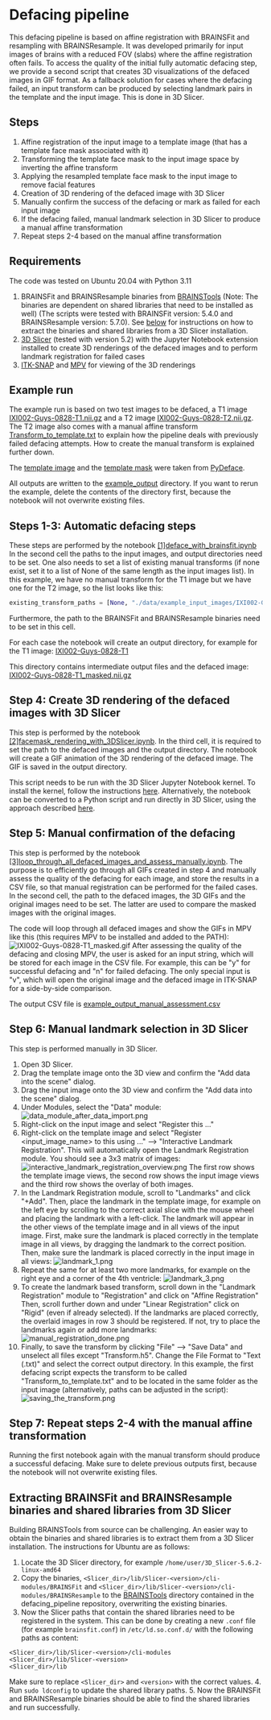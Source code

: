 # Defacing pipeline
This defacing pipeline is based on affine registration with BRAINSFit and resampling with BRAINSResample.
It was developed primarily for input images of brains with a reduced FOV (slabs) where the affine registration often fails.
To access the quality of the initial fully automatic defacing step, we provide a second script that creates 3D visualizations
of the defaced images in GIF format.
As a fallback solution for cases where the defacing failed, an input transform can be produced by selecting landmark pairs
in the template and the input image. This is done in 3D Slicer. 

## Steps
1. Affine registration of the input image to a template image (that has a template face mask associated with it)
2. Transforming the template face mask to the input image space by inverting the affine transform
3. Applying the resampled template face mask to the input image to remove facial features
4. Creation of 3D rendering of the defaced image with 3D Slicer
5. Manually confirm the success of the defacing or mark as failed for each input image
6. If the defacing failed, manual landmark selection in 3D Slicer to produce a manual affine transformation
7. Repeat steps 2-4 based on the manual affine transformation

## Requirements
The code was tested on Ubuntu 20.04 with Python 3.11
1. BRAINSFit and BRAINSResample binaries from [BRAINSTools](https://github.com/BRAINSia/BRAINSTools) (Note: The binaries
are dependent on shared libraries that need to be installed as well) (The scripts were tested with BRAINSFit version: 5.4.0 and 
BRAINSResample version: 5.7.0). See [below](#extracting-brainsfit-and-brainsresample-binaries-and-shared-libraries-from-3d-slicer) for instructions on how to extract the binaries and shared libraries from
a 3D Slicer installation.
2. [3D Slicer](https://www.slicer.org/) (tested with version 5.2) with the Jupyter Notebook extension installed to create 3D renderings of the defaced images
and to perform landmark registration for failed cases
3. [ITK-SNAP](http://www.itksnap.org) and [MPV](https://mpv.io/) for viewing of the 3D renderings

## Example run
The example run is based on two test images to be defaced, 
a T1 image [IXI002-Guys-0828-T1.nii.gz](data/example_input_images/IXI002-Guys-0828-T1/IXI002-Guys-0828-T1.nii.gz)
and a T2 image [IXI002-Guys-0828-T2.nii.gz](data/example_input_images/IXI002-Guys-0828-T2/IXI002-Guys-0828-T2.nii.gz).
The T2 image also comes with a 
manual affine transform [Transform_to_template.txt](data/example_input_images/IXI002-Guys-0828-T2/Transform_to_template.txt) 
to explain how the pipeline deals with previously failed defacing attempts. How to create the manual transform is explained
further down.

The [template image](data/mean_reg2mean.nii.gz) and 
the [template mask](data/facemask.nii.gz) were taken from 
[PyDeface](https://github.com/poldracklab/pydeface).

All outputs are written to the [example_output](data/example_output) directory. If you want to rerun the example, 
delete the contents of the directory first, because the notebook will not overwrite existing files.

## Steps 1-3: Automatic defacing steps
These steps are performed by the notebook [[1]deface_with_brainsfit.ipynb](%5B1%5Ddeface_with_brainsfit.ipynb)
In the second cell the paths to the input images, and output directories need to be set. One also needs to set a list
of existing manual transforms (if none exist, set it to a list of None of the same length as the input images list). In
this example, we have no manual transform for the T1 image but we have one for the T2 image, so the list looks like this:
```python
existing_transform_paths = [None, "./data/example_input_images/IXI002-Guys-0828-T2/Transform_to_template.txt"]
```
Furthermore, the path to the BRAINSFit and BRAINSResample binaries need to be set in this cell. 

For each case the notebook will create an output directory, for example for the T1 image:
[IXI002-Guys-0828-T1](data/example_output/defaced_images/IXI002-Guys-0828-T1)

This directory contains intermediate output files and the defaced image:
[IXI002-Guys-0828-T1_masked.nii.gz](data/example_output/defaced_images/IXI002-Guys-0828-T1/IXI002-Guys-0828-T1_masked.nii.gz)


## Step 4: Create 3D rendering of the defaced images with 3D Slicer
This step is performed by the notebook [[2]facemask_rendering_with_3DSlicer.ipynb](%5B2%5Dfacemask_rendering_with_3DSlicer.ipynb).
In the third cell, it is required to set the path to the defaced images and the output directory.
The notebook will create a GIF animation of the 3D rendering of the defaced image. The GIF is saved in the output directory.

This script needs to be run with the 3D Slicer Jupyter Notebook kernel. To install the kernel, follow the instructions
[here](https://github.com/Slicer/SlicerJupyter). Alternatively, the notebook can be converted to a Python script and run
directly in 3D Slicer, using the approach described 
[here](https://slicer.readthedocs.io/en/latest/developer_guide/script_repository.html#run-a-python-script-file-in-the-slicer-environment).

## Step 5: Manual confirmation of the defacing
This step is performed by the notebook [[3]loop_through_all_defaced_images_and_assess_manually.ipynb](%5B3%5Dloop_through_all_defaced_images_and_assess_manually.ipynb).
The purpose is to efficiently go through all GIFs created in step 4 and manually assess the quality of the defacing for each 
image, and store the results in a CSV file, so that manual registration can be performed for the failed cases. 
In the second cell, the path to the defaced images, the 3D GIFs and the original images need to be set. The latter are 
used to compare the masked images with the original images. 

The code will loop through all defaced images and show the GIFs in MPV like this (this requires MPV to be installed and added to the
PATH): ![IXI002-Guys-0828-T1_masked.gif](data%2Fexample_output%2Fdefaced_images_3d_visualization%2FIXI002-Guys-0828-T1%2FIXI002-Guys-0828-T1_masked.gif) 
After assessing the quality of the defacing and closing MPV, the user is asked for an input string, 
which will be stored for each image in the CSV file. For example, this can be "y" for successful defacing and "n" for failed defacing.
The only special input is "v", which will open the original image and the defaced image in ITK-SNAP for a side-by-side comparison.

The output CSV file is [example_output_manual_assessment.csv](data%2Fexample_output_manual_assessment.csv)

## Step 6: Manual landmark selection in 3D Slicer
This step is performed manually in 3D Slicer. 
1. Open 3D Slicer.
1. Drag the template image onto the 3D view and confirm the "Add data into the scene" dialog. 
1. Drag the input image onto the 3D view and confirm the "Add data into the scene" dialog.
1. Under Modules, select the "Data" module: ![data_module_after_data_import.png](docs%2Fscreenshots%2Fdata_module_after_data_import.png)
1. Right-click on the input image and select "Register this ..."
1. Right-click on the template image and select "Register <input_image_name> to this using ..." --> "Interactive Landmark Registration". 
This will automatically open the Landmark Registration module. You should see a 3x3 matrix of images: ![interactive_landmark_registration_overview.png](docs%2Fscreenshots%2Finteractive_landmark_registration_overview.png)
The first row shows the template image views, the second row shows the input image views and the third row shows the
overlay of both images. 
1. In the Landmark Registration module, scroll to "Landmarks" and click "+Add". Then, place the landmark in the
template image, for example on the left eye by scrolling to the correct axial slice with the mouse wheel and placing the 
landmark with a left-click. The landmark will appear in the other views of the template image and in all views of the 
input image. First, make sure the landmark is placed correctly in the template image in all views, by dragging the landmark
to the correct position. Then, make sure the landmark is placed correctly in the input image in all views: ![landmark_1.png](docs%2Fscreenshots%2Flandmark_1.png)
1. Repeat the same for at least two more landmarks, for example on the right eye and a corner of the 4th ventricle: ![landmark_3.png](docs%2Fscreenshots%2Flandmark_3.png)
1. To create the landmark based transform, scroll down in the "Landmark Registration" module to "Registration" and click on "Affine Registration"
Then, scroll further down and under "Linear Registration" click on "Rigid" (even if already selected). If the landmarks are placed correctly, 
the overlaid images in row 3 should be registered. If not, try to place the landmarks again or add more landmarks: ![manual_registration_done.png](docs%2Fscreenshots%2Fmanual_registration_done.png)
1. Finally, to save the transform by clicking "File" --> "Save Data" and unselect all files except "Transform.h5". Change the File Format to "Text (.txt)" and select the correct
output directory. In this example, the first defacing script expects the transform to be called "Transform_to_template.txt" and to be 
located in the same folder as the input image (alternatively, paths can be adjusted in the script): ![saving_the_transform.png](docs%2Fscreenshots%2Fsaving_the_transform.png)

## Step 7: Repeat steps 2-4 with the manual affine transformation
Running the first notebook again with the manual transform should produce a successful defacing.
Make sure to delete previous outputs first, because the notebook will not overwrite existing files.


## Extracting BRAINSFit and BRAINSResample binaries and shared libraries from 3D Slicer
Building BRAINSTools from source can be challenging. An easier way to obtain the binaries and shared libraries is to 
extract them from a 3D Slicer installation. The instructions for Ubuntu are as follows:
1. Locate the 3D Slicer directory, for example `/home/user/3D_Slicer-5.6.2-linux-amd64`
2. Copy the binaries, `<Slicer_dir>/lib/Slicer-<version>/cli-modules/BRAINSFit` and 
`<Slicer_dir>/lib/Slicer-<version>/cli-modules/BRAINSResample` to the [BRAINSTools](BRAINSTools) directory contained in 
the defacing_pipeline repository, overwriting the existing binaries.
3. Now the Slicer paths that contain the shared libraries need to be registered in the system. This can be done by
creating a new `.conf` file (for example `brainsfit.conf`) in `/etc/ld.so.conf.d/` with the following paths as 
content:
```                                                          
<Slicer_dir>/lib/Slicer-<version>/cli-modules
<Slicer_dir>/lib/Slicer-<version>
<Slicer_dir>/lib
```
Make sure to replace `<Slicer_dir>` and `<version>` with the correct values.
4. Run `sudo ldconfig` to update the shared library paths.
5. Now the BRAINSFit and BRAINSResample binaries should be able to find the shared libraries and run successfully.


